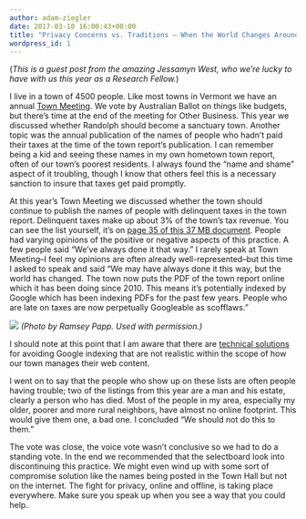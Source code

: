 ```yaml
---
author: adam-ziegler
date: 2017-03-10 16:00:43+00:00
title: "Privacy Concerns vs. Traditions – When the World Changes Around You"
wordpress_id: 1
---
```


(_This is a guest post from the amazing Jessamyn West, who we’re lucky to have with us this year as a Research Fellow._)

I live in a town of 4500 people. Like most towns in Vermont we have an annual [Town Meeting](https://www.sec.state.vt.us/kids/town_mtg.html). We vote by Australian Ballot on things like budgets, but there’s time at the end of the meeting for Other Business. This year we discussed whether Randolph should become a sanctuary town. Another topic was the annual publication of the names of people who hadn’t paid their taxes at the time of the town report’s publication. I can remember being a kid and seeing these names in my own hometown town report, often of our town’s poorest residents. I always found the “name and shame” aspect of it troubling, though I know that others feel this is a necessary sanction to insure that taxes get paid promptly.

At this year’s Town Meeting we discussed whether the town should continue to publish the names of people with delinquent taxes in the town report. Delinquent taxes make up about 3% of the town’s tax revenue. You can see the list yourself, it’s on [page 35 of this 37 MB document](http://randolphvt.org/index.asp?Type=B_BASIC&SEC=%7B5C28F8A3-18E7-4D10-885B-A33EA106E9F8%7D&DE=). People had varying opinions of the positive or negative aspects of this practice. A few people said “We’ve always done it that way.” I rarely speak at Town Meeting–I feel my opinions are often already well-represented–but this time I asked to speak and said “We may have always done it this way, but the world has changed. The town now puts the PDF of the town report online which it has been doing since 2010. This means it’s potentially indexed by Google which has been indexing PDFs for the past few years. People who are late on taxes are now perpetually Googleable as scofflaws.”

![](https://lil-blog-media.s3.amazonaws.com/jessamyn_speaks-768x510.jpg)
_(Photo by Ramsey Papp. Used with permission.)_

I should note at this point that I am aware that there are [technical solutions](http://webmasters.stackexchange.com/questions/14520/how-to-prevent-a-pdf-file-from-being-indexed-by-search-engines) for avoiding Google indexing that are not realistic within the scope of how our town manages their web content.

I went on to say that the people who show up on these lists are often people having trouble; two of the listings from this year are a man and his estate, clearly a person who has died. Most of the people in my area, especially my older, poorer and more rural neighbors, have almost no online footprint. This would give them one, a bad one. I concluded “We should not do this to them.”

The vote was close, the voice vote wasn’t conclusive so we had to do a standing vote. In the end we recommended that the selectboard look into discontinuing this practice. We might even wind up with some sort of compromise solution like the names being posted in the Town Hall but not on the internet. The fight for privacy, online and offline, is taking place everywhere. Make sure you speak up when you see a way that you could help.
